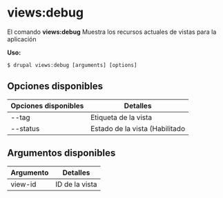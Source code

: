 # views:debug
El comando **views:debug** Muestra los recursos actuales de vistas para la aplicación

**Uso:**
```
$ drupal views:debug [arguments] [options] 
```

## Opciones disponibles
Opciones disponibles | Detalles
-------|-------------
--tag | Etiqueta de la vista
--status | Estado de la vista (Habilitado|Deshabilitado)

## Argumentos disponibles
Argumento | Detalles
---------|-------------
view-id | ID de la vista

